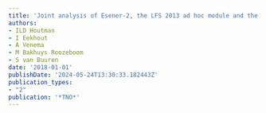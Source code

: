 ```yaml
---
title: 'Joint analysis of Esener-2, the LFS 2013 ad hoc module and the 6th EWCS: presentatie'
authors:
- ILD Houtman
- I Eekhout
- A Venema
- M Bakhuys Roozeboom
- S van Buuren
date: '2018-01-01'
publishDate: '2024-05-24T13:30:33.182443Z'
publication_types:
- "2"
publication: '*TNO*'
---
```

